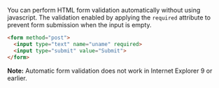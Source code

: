 
  You can perform HTML form validation automatically without using javascript. The validation enabled by applying the `required` attribute to prevent form submission when the input is empty.

  ```html
  <form method="post">
    <input type="text" name="uname" required>
    <input type="submit" value="Submit">
  </form>
  ```

  **Note:** Automatic form validation does not work in Internet Explorer 9 or earlier.
